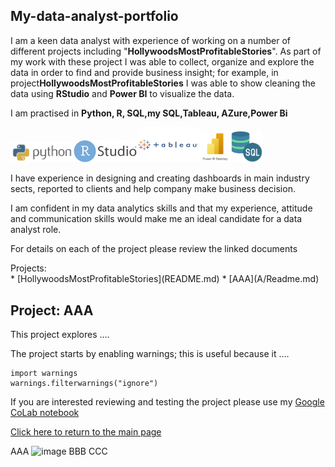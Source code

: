 ## My-data-analyst-portfolio
I am a keen data analyst with experience of working on a number of different projects including "**HollywoodsMostProfitableStories**". As part of my work with these project I was able to collect, organize and explore the data in order to find and provide business insight; for example, in project**HollywoodsMostProfitableStories** I was able to show cleaning the data using **RStudio** and **Power BI** to visualize the data.

I am practised in **Python, R, SQL,my SQL,Tableau, AZure,Power Bi**

<img src="pythonlogo.png" alt="drawing" width="20%"/><img src="R.png" alt="drawing" width="20%"/><img src="tableau.png" alt="drawing" width="20%"/><img src="power bi.jpg" alt="drawing" width="10%"/><img src="sqllogo.png" alt="drawing" width="10%"/>

I have experience in designing and creating dashboards in main industry sects, reported to clients and help company make business decision.

I am confident in my data analytics skills and that my experience, attitude and communication skills would make me an ideal candidate for a data analyst role.

For details on each of the project please review the linked documents

<p>Projects:<br>
* [HollywoodsMostProfitableStories](README.md)
* [AAA](A/Readme.md)

## Project: AAA
This project explores ....

The project starts by enabling warnings; this is useful because it ....

```
import warnings
warnings.filterwarnings("ignore")
```

If you are interested reviewing and testing the project please use my [Google CoLab notebook](https://colab.research.google.com/drive/1qliHpWa2ZjJMls7ii0N8p5Ki8cs9neK-?usp=sharing)

[Click here to return to the main page](../README.md)

AAA
![image](https://github.com/JackJackzeng/My-data-analyst-portfolio/assets/144682425/6e147748-d794-45ef-a132-d315170c7b86)
BBB
CCC
